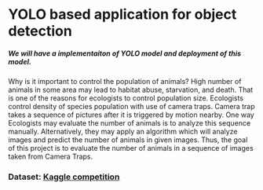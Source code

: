 # YOLO based application for object detection
##### We will have a implementaiton of YOLO model and deployment of this model.
Why is it important to control the population of
animals? High number of animals in some area may
lead to habitat abuse, starvation, and death. That is
one of the reasons for ecologists to control population size. Ecologists control density of species
population with use of camera traps. Camera trap
takes a sequence of pictures after it is triggered by
motion nearby. One way Ecologists may evaluate
the number of animals is to analyze this sequence
manually. Alternatively, they may apply an algorithm which will analyze images and predict the
number of animals in given images. Thus, the goal
of this project is to evaluate the number of animals
in a sequence of images taken from Camera Traps.
### Dataset: [Kaggle competition](https://www.kaggle.com/competitions/iwildcam2022-fgvc9/data)
